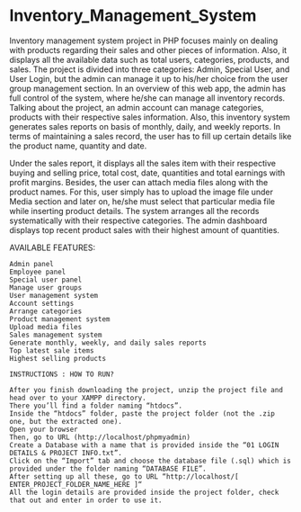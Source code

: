 # Inventory_Management_System

Inventory management system project in PHP focuses mainly on dealing with products regarding their sales and other pieces of information. 
Also, it displays all the available data such as total users, categories, products, and sales.
The project is divided into three categories: Admin, Special User, and User Login, but the admin can manage it up to his/her choice from
the user group management section. In an overview of this web app, the admin has full control of the system, where he/she can manage all 
inventory records. Talking about the project, an admin account can manage categories, products with their respective sales information.
Also, this inventory system generates sales reports on basis of monthly, daily, and weekly reports. In terms of maintaining a sales
record, the user has to fill up certain details like the product name, quantity and date.

Under the sales report, it displays all the sales item with their respective buying and selling price, total cost, date, quantities and 
total earnings with profit margins. Besides, the user can attach media files along with the product names. For this, user simply has to 
upload the image file under Media section and later on, he/she must select that particular media file while inserting product details.
The system arranges all the records systematically with their respective categories. The admin dashboard displays top recent product sales 
with their highest amount of quantities.


AVAILABLE FEATURES:

    Admin panel
    Employee panel
    Special user panel
    Manage user groups
    User management system
    Account settings
    Arrange categories
    Product management system
    Upload media files
    Sales management system
    Generate monthly, weekly, and daily sales reports
    Top latest sale items
    Highest selling products
    
    INSTRUCTIONS : HOW TO RUN?

    After you finish downloading the project, unzip the project file and head over to your XAMPP directory.
    There you’ll find a folder naming “htdocs”.
    Inside the “htdocs” folder, paste the project folder (not the .zip one, but the extracted one).
    Open your browser
    Then, go to URL (http://localhost/phpmyadmin)
    Create a Database with a name that is provided inside the “01 LOGIN DETAILS & PROJECT INFO.txt”.
    Click on the “Import” tab and choose the database file (.sql) which is provided under the folder naming “DATABASE FILE”.
    After setting up all these, go to URL “http://localhost/[ ENTER_PROJECT_FOLDER_NAME_HERE ]“
    All the login details are provided inside the project folder, check that out and enter in order to use it.


